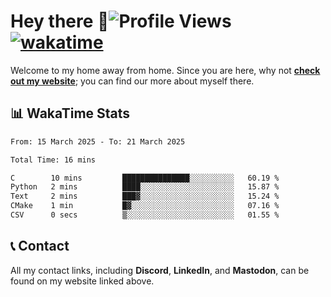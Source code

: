 # Hey there :wave:![Profile Views](https://komarev.com/ghpvc/?username=skifli) [![wakatime](https://wakatime.com/badge/user/b4317b02-0c6d-457b-82a4-a448b8a8d1df.svg)](https://wakatime.com/@b4317b02-0c6d-457b-82a4-a448b8a8d1df)

Welcome to my home away from home. Since you are here, why not [**check out my website**](https://skifli.github.io); you can find our more about myself there.

## 📊 WakaTime Stats

<!--START_SECTION:waka-->

```txt
From: 15 March 2025 - To: 21 March 2025

Total Time: 16 mins

C        10 mins         ███████████████░░░░░░░░░░   60.19 %
Python   2 mins          ████░░░░░░░░░░░░░░░░░░░░░   15.87 %
Text     2 mins          ███▓░░░░░░░░░░░░░░░░░░░░░   15.24 %
CMake    1 min           █▓░░░░░░░░░░░░░░░░░░░░░░░   07.16 %
CSV      0 secs          ▒░░░░░░░░░░░░░░░░░░░░░░░░   01.55 %
```

<!--END_SECTION:waka-->

## 📞 Contact

All my contact links, including **Discord**, **LinkedIn**, and **Mastodon**, can be found on my website linked above.
